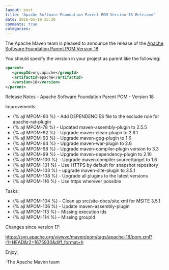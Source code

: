 ```yaml
---
layout: post
title: "Apache Software Foundation Parent POM Version 18 Released"
date: 2016-05-19 23:30
comments: true
categories: 
---
```

The Apache Maven team is pleased to announce the release of the 
[Apache Software Foundation Parent POM Version 18](https://maven.apache.org/pom/asf/).

You should specify the version in your project as parent like the following:

``` xml
<parent>
   <groupId>org.apache</groupId>
   <artifactId>apache</artifactId>
   <version>18</version>
</parent>
```

<!-- more -->

Release Notes - Apache Software Foundation Parent POM - Version 18

Improvements:

 * {% ajl MPOM-60 %} - Add DEPENDENCIES file to the exclude rule for apache-rat-plugin
 * {% ajl MPOM-78 %} - Updated maven-assembly-plugin to 2.5.5
 * {% ajl MPOM-92 %} - Upgrade maven-clean-plugin to 2.6.1
 * {% ajl MPOM-93 %} - Upgrade maven-gpg-plugin to 1.6
 * {% ajl MPOM-94 %} - Upgrade maven-war-plugin to 2.6
 * {% ajl MPOM-98 %} - Upgrade maven-compiler-plugin version to 3.3
 * {% ajl MPOM-99 %} - Upgrade maven-dependency-plugin to 2.10
 * {% ajl MPOM-100 %} - Upgrade maven.compiler.source/target to 1.6
 * {% ajl MPOM-101 %} - Use HTTPS by default for snapshot repository
 * {% ajl MPOM-103 %} - upgrade maven-site-plugin to 3.5.1
 * {% ajl MPOM-108 %} - Upgrade all plugins to the latest versions
 * {% ajl MPOM-116 %} - Use https wherever possible

Tasks:

 * {% ajl MPOM-104 %} - Clean up src/site-docs/site.xml for MSITE 3.5.1
 * {% ajl MPOM-106 %} - Update maven-assembly-plugin
 * {% ajl MPOM-113 %} - Missing execution ids
 * {% ajl MPOM-114 %} - Missing groupId

Changes since version 17:

https://svn.apache.org/viewvc/maven/pom/tags/apache-18/pom.xml?r1=HEAD&r2=1675930&diff_format=h

Enjoy,
 
-The Apache Maven team


